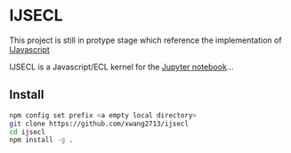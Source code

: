 # IJSECL

This project is still in protype stage which reference the implementation of [IJavascript](https://github.com/n-riesco/ijavascript)

IJSECL is a Javascript/ECL kernel for the [Jupyter notebook](http://jupyter.org/)...


## Install

```sh
npm config set prefix <a empty local directory>
git clone https://github.com/xwang2713/ijsecl
cd ijsecl 
npm install -g .
```



